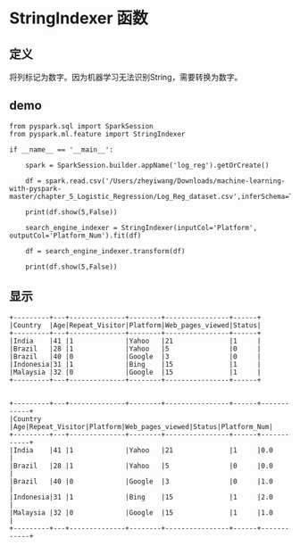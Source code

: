# StringIndexer 函数

## 定义

将列标记为数字。因为机器学习无法识别String，需要转换为数字。

## demo

	from pyspark.sql import SparkSession
	from pyspark.ml.feature import StringIndexer
	
	if __name__ == '__main__':
	
	    spark = SparkSession.builder.appName('log_reg').getOrCreate()
	
	    df = spark.read.csv('/Users/zheyiwang/Downloads/machine-learning-with-pyspark-master/chapter_5_Logistic_Regression/Log_Reg_dataset.csv',inferSchema=True,header=True)
	
	    print(df.show(5,False))
	
	    search_engine_indexer = StringIndexer(inputCol='Platform', outputCol='Platform_Num').fit(df)
	
	    df = search_engine_indexer.transform(df)
	
	    print(df.show(5,False))



## 显示

	+---------+---+--------------+--------+----------------+------+
	|Country  |Age|Repeat_Visitor|Platform|Web_pages_viewed|Status|
	+---------+---+--------------+--------+----------------+------+
	|India    |41 |1             |Yahoo   |21              |1     |
	|Brazil   |28 |1             |Yahoo   |5               |0     |
	|Brazil   |40 |0             |Google  |3               |0     |
	|Indonesia|31 |1             |Bing    |15              |1     |
	|Malaysia |32 |0             |Google  |15              |1     |
	+---------+---+--------------+--------+----------------+------+
	

	+---------+---+--------------+--------+----------------+------+------------+
	|Country  |Age|Repeat_Visitor|Platform|Web_pages_viewed|Status|Platform_Num|
	+---------+---+--------------+--------+----------------+------+------------+
	|India    |41 |1             |Yahoo   |21              |1     |0.0         |
	|Brazil   |28 |1             |Yahoo   |5               |0     |0.0         |
	|Brazil   |40 |0             |Google  |3               |0     |1.0         |
	|Indonesia|31 |1             |Bing    |15              |1     |2.0         |
	|Malaysia |32 |0             |Google  |15              |1     |1.0         |
	+---------+---+--------------+--------+----------------+------+------------+